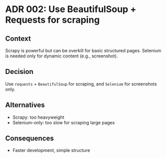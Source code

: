 # ADR 002: Use BeautifulSoup + Requests for scraping

## Context
Scrapy is powerful but can be overkill for basic structured pages. Selenium is needed only for dynamic content (e.g., screenshot).

## Decision
Use `requests` + `BeautifulSoup` for scraping, and `Selenium` for screenshots only.

## Alternatives
- Scrapy: too heavyweight
- Selenium-only: too slow for scraping large pages

## Consequences
- Faster development, simple structure
